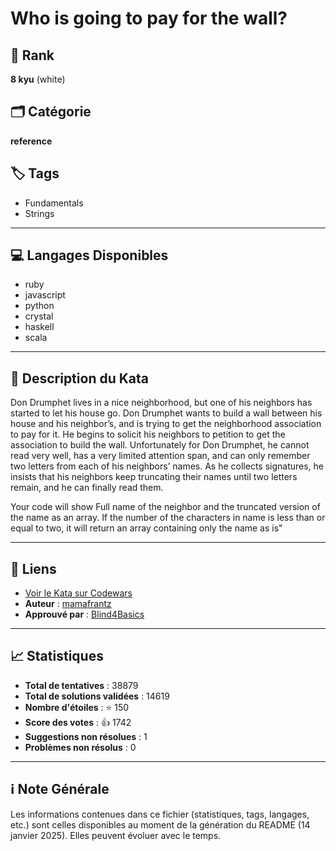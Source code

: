 # Who is going to pay for the wall?

## 🏅 Rank
**8 kyu** (white)

## 🗂️ Catégorie
**reference**

## 🏷️ Tags
- Fundamentals
- Strings

---

## 💻 Langages Disponibles
- ruby
- javascript
- python
- crystal
- haskell
- scala

---

## 📜 Description du Kata

Don Drumphet lives in a nice neighborhood, but one of his neighbors has started to let his house go.  Don Drumphet wants to build a wall between his house and his neighbor’s, and is trying to get the neighborhood association to pay for it.  He begins to solicit his neighbors to petition to get the association to build the wall.  Unfortunately for Don Drumphet, he cannot read very well, has a very limited attention span, and can only remember two letters from each of his neighbors’ names.  As he collects signatures, he insists that his neighbors keep truncating their names until two letters remain, and he can finally read them.

Your code will show Full name of the neighbor and the truncated version of the name as an array. If the number of the characters in name is less than or equal to two, it will return an array containing only the name as is"


---

## 🔗 Liens
- [Voir le Kata sur Codewars](https://www.codewars.com/kata/58bf9bd943fadb2a980000a7)
- **Auteur** : [mamafrantz](https://www.codewars.com/users/mamafrantz)
- **Approuvé par** : [Blind4Basics](https://www.codewars.com/users/Blind4Basics)

---

## 📈 Statistiques
- **Total de tentatives** : 38879
- **Total de solutions validées** : 14619
- **Nombre d'étoiles** : ⭐ 150
- **Score des votes** : 👍 1742
- **Suggestions non résolues** : 1
- **Problèmes non résolus** : 0

---

## ℹ️ Note Générale
Les informations contenues dans ce fichier (statistiques, tags, langages, etc.) sont celles disponibles au moment de la génération du README (14 janvier 2025). Elles peuvent évoluer avec le temps.
